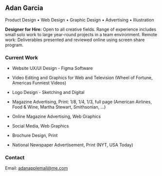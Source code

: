 ## Adan Garcia

Product Design • Web Design • Graphic Design • Advertising • Illustration

**Designer for Hire:** Open to all creative fields. Range of experience includes small solo work to large year-round projects in a team environment. Remote work: Deliverables presented and reviewed online using screen share program.

### Current Work

- Website UX/UI Design - Figma Software

- Video Editing and Graphics for Web and Television (Wheel of Fortune, Americas Funniest Videos)

- Logo Design - Sketching and Digital

- Magazine Advertising, Print: 1/8, 1/4, 1/3, full page (American Airlines, Food & Wine, Martha Stewart, Smithsonian, ...)

- Online Magazine Advertising, Web Graphics

- Social Media, Web Graphics

- Brochure Design, Print

- National Newspaper Advertisement, Print (NYT, USA Today)

### Contact

Email: [adanapplemail@me.com](adanapplemail@me.com)

